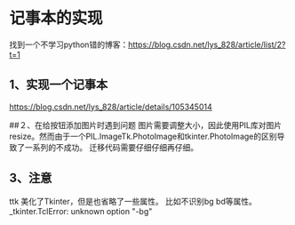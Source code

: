 # 记事本的实现

找到一个不学习python错的博客：https://blog.csdn.net/lys_828/article/list/2?t=1

## 1、实现一个记事本

https://blog.csdn.net/lys_828/article/details/105345014


##２、在给按钮添加图片时遇到问题
图片需要调整大小，因此使用PIL库对图片resize。然而由于一个PIL.ImageTk.PhotoImage和tkinter.PhotoImage的区别导致了一系列的不成功。
迁移代码需要仔细仔细再仔细。

## 3、注意
ttk 美化了Tkinter，但是也省略了一些属性。
比如不识别bg bd等属性。
_tkinter.TclError: unknown option "-bg"
